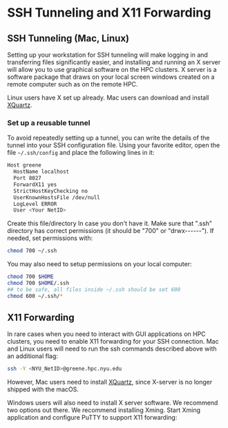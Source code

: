 # SSH Tunneling and X11 Forwarding

[xquartz]: https://www.xquartz.org/

## SSH Tunneling (Mac, Linux)

Setting up your workstation for SSH tunneling will make logging in and transferring files significantly easier, and installing and running an X server will allow you to use graphical software on the HPC clusters. X server is a software package that draws on your local screen windows created on a remote computer such as on the remote HPC.

Linux users have X set up already. Mac users can download and install [XQuartz][xquartz].

### Set up a reusable tunnel 

To avoid repeatedly setting up a tunnel, you can write the details of the tunnel into your SSH configuration file. Using your favorite editor, open the file `~/.ssh/config` and place the following lines in it: 

```sh
Host greene
  HostName localhost
  Port 8027
  ForwardX11 yes
  StrictHostKeyChecking no
  UserKnownHostsFile /dev/null
  LogLevel ERROR
  User <Your NetID>
```

Create this  file/directory  In case you don't have it. Make sure that ".ssh" directory has correct permissions (it should be "700" or "drwx------"). If needed, set permissions with:

```sh
chmod 700 ~/.ssh
```

You may also need to setup permissions on your local computer:

```sh
chmod 700 $HOME
chmod 700 $HOME/.ssh
## to be safe, all files inside ~/.ssh should be set 600
chmod 600 ~/.ssh/*
```

## X11 Forwarding

In rare cases when you need to interact with GUI applications on HPC clusters, you need to enable X11 forwarding for your SSH connection. Mac and Linux users will need to run the ssh commands described above with an additional flag:

```sh
ssh -Y <NYU_NetID>@greene.hpc.nyu.edu
```

However, Mac users need to install [XQuartz][xquartz], since X-server is no longer shipped with the macOS.

Windows users will also need to install X server software. We recommend two options out there. We recommend installing Xming. Start Xming application and configure PuTTY to support X11 forwarding:



